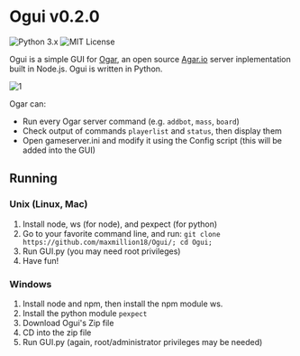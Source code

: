 # Ogui v0.2.0

![Python 3.x](https://rawgithub.com/maxmillion18/Ogui/master/images/python-3.x-brightgreen.svg)
![MIT License](https://rawgithub.com/maxmillion18/Ogui/master/images/license-MIT-blue.svg)

Ogui is a simple GUI for [Ogar](http://ogarproject.com/), an open source [Agar.io](http://agar.io) server inplementation built in Node.js. Ogui is written in Python.

![1](https://raw.githubusercontent.com/maxmillion18/Ogui/master/images/1.png)

Ogar can:
- Run every Ogar server command (e.g. ```addbot```, ```mass```, ```board```)
- Check output of commands ```playerlist``` and ```status```, then display them
- Open gameserver.ini and modify it using the Config script (this will be added into the GUI)

## Running

### Unix (Linux, Mac)

1. Install node, ws (for node), and pexpect (for python)
2. Go to your favorite command line, and run: ```git clone https://github.com/maxmillion18/Ogui/; cd Ogui;```
3. Run GUI.py (you may need root privileges)
4. Have fun!

### Windows

1. Install node and npm, then install the npm module ws.
2. Install the python module ```pexpect```
3. Download Ogui's Zip file
4. CD into the zip file
5. Run GUI.py (again, root/administrator privileges may be needed)
